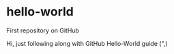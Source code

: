 # hello-world
First repository on GitHub

Hi, just following along with GitHub Hello-World guide (",)
